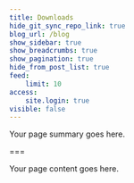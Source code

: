 ```yaml
---
title: Downloads
hide_git_sync_repo_link: true
blog_url: /blog
show_sidebar: true
show_breadcrumbs: true
show_pagination: true
hide_from_post_list: true
feed:
    limit: 10
access:
    site.login: true
visible: false
---
```


Your page summary goes here.

===

Your page content goes here.